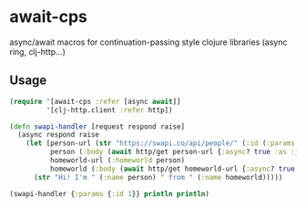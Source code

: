 # await-cps

async/await macros for continuation-passing style clojure libraries (async ring, clj-http...)

## Usage

```clojure
(require '[await-cps :refer [async await]]
         '[clj-http.client :refer http])

(defn swapi-handler [request respond raise]
  (async respond raise
    (let [person-url (str "https://swapi.co/api/people/" (:id (:params request)))
          person (:body (await http/get person-url {:async? true :as :json}))
          homeworld-url (:homeworld person)
          homeworld (:body (await http/get homeworld-url {:async? true :as :json}))]
      (str "Hi! I'm " (:name person) " from " (:name homeworld)))))

(swapi-handler {:params {:id 1}} println println)
```
